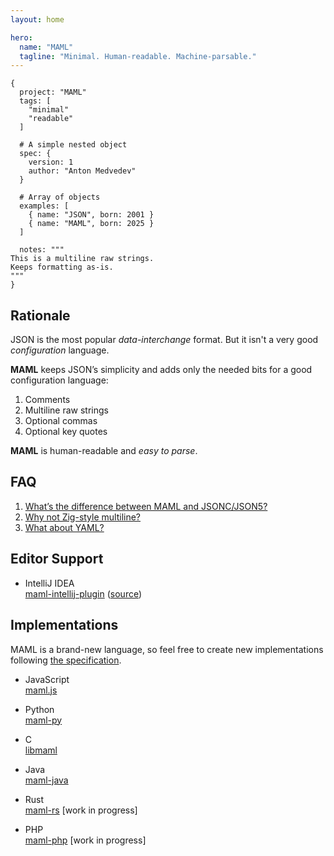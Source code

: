 ```yaml
---
layout: home

hero:
  name: "MAML"
  tagline: "Minimal. Human-readable. Machine-parsable."
---
```


```maml
{
  project: "MAML"
  tags: [
    "minimal"
    "readable"
  ]

  # A simple nested object
  spec: {
    version: 1
    author: "Anton Medvedev"
  }

  # Array of objects
  examples: [
    { name: "JSON", born: 2001 }
    { name: "MAML", born: 2025 }    
  ]

  notes: """
This is a multiline raw strings.
Keeps formatting as-is.
"""
}
```

## Rationale

JSON is the most popular _data-interchange_ format. But it isn't a very good _configuration_ language.

**MAML** keeps JSON’s simplicity and adds only the needed bits for a good configuration language:

1. Comments
2. Multiline raw strings
3. Optional commas
4. Optional key quotes

**MAML** is human-readable and _easy to parse_.

## FAQ

1. [What’s the difference between MAML and JSONC/JSON5?](https://github.com/maml-dev/maml/issues/1)
2. [Why not Zig-style multiline?](https://github.com/maml-dev/maml/issues/3)
3. [What about YAML?](https://github.com/maml-dev/maml/issues/6)

## Editor Support

* IntelliJ IDEA <br/>
  [maml-intellij-plugin](https://plugins.jetbrains.com/plugin/28634-maml) ([source](https://github.com/DavidSeptimus/maml-intellij-plugin)) <Badge type="tip" text="MAML v0.1" />

## Implementations

MAML is a brand-new language, so feel free to create new implementations following [the specification](/spec/v0.1).

* JavaScript <br/>
  [maml.js](https://github.com/maml-dev/maml.js) <Badge type="tip" text="MAML v0.1" />

* Python <br/>
  [maml-py](https://pypi.org/project/maml-py/) <Badge type="tip" text="MAML v0.1" />

* C <br/>
  [libmaml](https://github.com/lhearachel/libmaml) <Badge type="tip" text="MAML v0.1" />

* Java <br/>
  [maml-java](https://github.com/skanga/maml-java) <Badge type="tip" text="MAML v0.1" />

* Rust <br/>
  [maml-rs](https://github.com/maml-dev/maml-rs) [work in progress]

* PHP <br/>
  [maml-php](https://github.com/maml-dev/maml-php) [work in progress]

